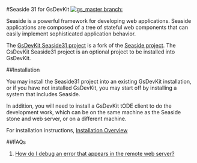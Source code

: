 #Seaside 31 for GsDevKit [![gs_master branch:](https://travis-ci.org/GsDevKit/GsDevKit_seaside31.png?branch=master)](https://travis-ci.org/GsDevKit/GsDevKit_seaside31)

Seaside is a powerful framework for developing web applications. Seaside applications are composed of a tree of stateful web components that can easily implement sophisticated application behavior.

The [GsDevKit Seaside31 project][3] is a fork of the [Seaside project][4].  The GsDevKit Seaside31 project is an optional project to be installed into GsDevKit.


##Installation

You  may install the Seaside31 project into an existing GsDevKit installation, or if you have not installed GsDevKit, you may start off by installing a system that includes Seaside. 

In addition, you will need to install a GsDevKit tODE client to do the development work, which can be on the same machine as the Seaside stone and web server, or on a different machine. 

For installation instructions, [Installation Overview][1]

##FAQs
1. [How do I debug an error that appears in the remote web server?][7]


[1]: docs/installation/README.md
[3]: https://github.com/GsDevKit/Seaside31
[4]: http://seaside.st/
[7]: docs/FAQ.md#1-how-do-i-debug-an-error-that-appears-in-the-web-server
